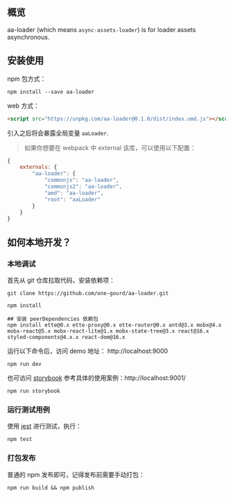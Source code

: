 ## 概览

aa-loader (which means `async-assets-loader`) is for loader assets asynchronous.

## 安装使用

npm 包方式：
```shell
npm install --save aa-loader
```

web 方式：
```html
<script src="https://unpkg.com/aa-loader@0.1.0/dist/index.umd.js"></script>
```
引入之后将会暴露全局变量 `aaLoader`.

> 如果你想要在 webpack 中 external 该库，可以使用以下配置：
```js
{
    externals: {
        "aa-loader": {
            "commonjs": "aa-loader",
            "commonjs2": "aa-loader",
            "amd": "aa-loader",
            "root": "aaLoader"
        }
    }
}
```

## 如何本地开发？

### 本地调试

首先从 git 仓库拉取代码，安装依赖项：
```shell
git clone https://github.com/one-gourd/aa-loader.git

npm install

## 安装 peerDependencies 依赖包
npm install ette@0.x ette-proxy@0.x ette-router@0.x antd@3.x mobx@4.x mobx-react@5.x mobx-react-lite@1.x mobx-state-tree@3.x react@16.x styled-components@4.x.x react-dom@16.x
```

运行以下命令后，访问 demo 地址： http://localhost:9000
```shell
npm run dev
```

也可访问 [storybook](https://github.com/storybooks/storybook) 参考具体的使用案例：http://localhost:9001/
```shell
npm run storybook
```

### 运行测试用例

使用 [jest](https://jestjs.io) 进行测试，执行：

```shell
npm test
```

### 打包发布

普通的 npm 发布即可，记得发布前需要手动打包：

```shell
npm run build && npm publish
```


